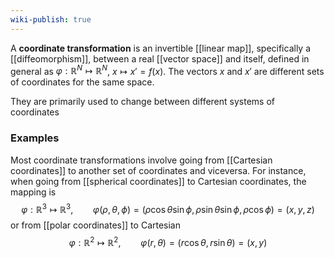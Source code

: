 ```yaml
---
wiki-publish: true
---
```

A **coordinate transformation** is an invertible [[linear map]], specifically a [[diffeomorphism]], between a real [[vector space]] and itself, defined in general as $\varphi:\mathbb{R}^{N}\mapsto \mathbb{R}^{N}$, $x\mapsto x'=f(x)$. The vectors $x$ and $x'$ are different sets of coordinates for the same space.

They are primarily used to change between different systems of coordinates
### Examples
Most coordinate transformations involve going from [[Cartesian coordinates]] to another set of coordinates and viceversa. For instance, when going from [[spherical coordinates]] to Cartesian coordinates, the mapping is
$$\varphi:\mathbb{R}^{3}\mapsto \mathbb{R}^{3},\qquad \varphi(\rho,\theta,\phi)=(\rho\cos\theta\sin\phi,\rho\sin\theta\sin\phi,\rho\cos\phi)=(x,y,z)$$
or from [[polar coordinates]] to Cartesian
$$\varphi:\mathbb{R}^{2}\mapsto \mathbb{R}^{2},\qquad \varphi(r,\theta)=(r\cos \theta,r\sin \theta)=(x,y)$$
